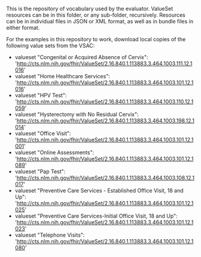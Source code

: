 This is the repository of vocabulary used by the evaluator. ValueSet resources can be in this folder, or any sub-folder, recursively. Resources can be in individual files in JSON or XML format, as well as in bundle files in either format.

For the examples in this repository to work, download local copies of the following value sets from the VSAC:

* valueset "Congenital or Acquired Absence of Cervix": 'http://cts.nlm.nih.gov/fhir/ValueSet/2.16.840.1.113883.3.464.1003.111.12.1016'
* valueset "Home Healthcare Services": 'http://cts.nlm.nih.gov/fhir/ValueSet/2.16.840.1.113883.3.464.1003.101.12.1016'
* valueset "HPV Test": 'http://cts.nlm.nih.gov/fhir/ValueSet/2.16.840.1.113883.3.464.1003.110.12.1059'
* valueset "Hysterectomy with No Residual Cervix": 'http://cts.nlm.nih.gov/fhir/ValueSet/2.16.840.1.113883.3.464.1003.198.12.1014'
* valueset "Office Visit": 'http://cts.nlm.nih.gov/fhir/ValueSet/2.16.840.1.113883.3.464.1003.101.12.1001'
* valueset "Online Assessments": 'http://cts.nlm.nih.gov/fhir/ValueSet/2.16.840.1.113883.3.464.1003.101.12.1089'
* valueset "Pap Test": 'http://cts.nlm.nih.gov/fhir/ValueSet/2.16.840.1.113883.3.464.1003.108.12.1017'
* valueset "Preventive Care Services - Established Office Visit, 18 and Up": 'http://cts.nlm.nih.gov/fhir/ValueSet/2.16.840.1.113883.3.464.1003.101.12.1025'
* valueset "Preventive Care Services-Initial Office Visit, 18 and Up": 'http://cts.nlm.nih.gov/fhir/ValueSet/2.16.840.1.113883.3.464.1003.101.12.1023'
* valueset "Telephone Visits": 'http://cts.nlm.nih.gov/fhir/ValueSet/2.16.840.1.113883.3.464.1003.101.12.1080'
